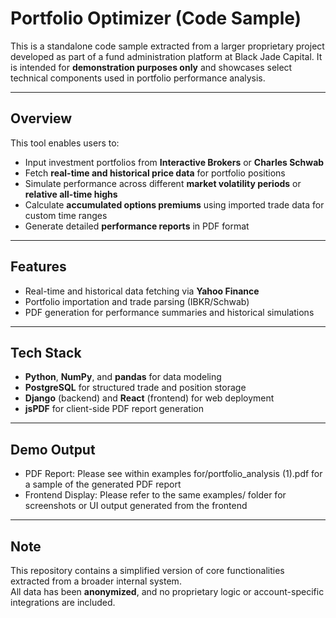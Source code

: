 # Portfolio Optimizer (Code Sample)

This is a standalone code sample extracted from a larger proprietary project developed as part of a fund administration platform at Black Jade Capital. It is intended for **demonstration purposes only** and showcases select technical components used in portfolio performance analysis.

---

## Overview

This tool enables users to:

- Input investment portfolios from **Interactive Brokers** or **Charles Schwab**
- Fetch **real-time and historical price data** for portfolio positions
- Simulate performance across different **market volatility periods** or **relative all-time highs**
- Calculate **accumulated options premiums** using imported trade data for custom time ranges
- Generate detailed **performance reports** in PDF format

---

## Features

- Real-time and historical data fetching via **Yahoo Finance**
- Portfolio importation and trade parsing (IBKR/Schwab)
- PDF generation for performance summaries and historical simulations

---

## Tech Stack

- **Python**, **NumPy**, and **pandas** for data modeling
- **PostgreSQL** for structured trade and position storage
- **Django** (backend) and **React** (frontend) for web deployment
- **jsPDF** for client-side PDF report generation

---

## Demo Output

- PDF Report: Please see within examples for/portfolio_analysis (1).pdf for a sample of the generated PDF report
- Frontend Display: Please refer to the same examples/ folder for screenshots or UI output generated from the frontend

---
## Note

This repository contains a simplified version of core functionalities extracted from a broader internal system.  
All data has been **anonymized**, and no proprietary logic or account-specific integrations are included.

